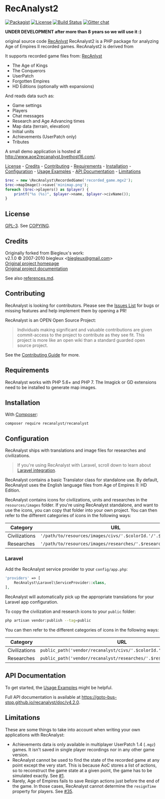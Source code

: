 # RecAnalyst2

[![Packagist](https://img.shields.io/packagist/v/recanalyst/recanalyst.svg)](https://packagist.org/packages/recanalyst/recanalyst)
[![License](https://img.shields.io/packagist/l/recanalyst/recanalyst.svg)](https://packagist.org/packages/recanalyst/recanalyst)
[![Build Status](https://travis-ci.org/goto-bus-stop/recanalyst.svg?branch=master)](https://travis-ci.org/goto-bus-stop/recanalyst)
[![Gitter chat](https://badges.gitter.im/goto-bus-stop/recanalyst.svg)](https://gitter.im/goto-bus-stop/recanalyst)

**UNDER DEVELOPMENT after more than 8 years so we will use it  :)**

original source code [RecAnlyst]([https://github.com/goto-bus-stop/recanalyst](https://github.com/lichifeng/RecAnalyst2))
RecAnalyst2 is a PHP package for analyzing Age of Empires II recorded games.
RecAnalyst2 is derived from 

It supports recorded game files from: [RecAnlyst](https://github.com/goto-bus-stop/recanalyst)

 * The Age of Kings
 * The Conquerors
 * UserPatch
 * Forgotten Empires
 * HD Editions (optionally with expansions)

And reads data such as:

 * Game settings
 * Players
 * Chat messages
 * Research and Age Advancing times
 * Map data (terrain, elevation)
 * Initial units
 * Achievements (UserPatch only)
 * Tributes

A small demo application is hosted at http://www.aoe2recanalyst.byethost16.com/.

[License][] - [Credits][] - [Contributing][] - [Requirements][] -
[Installation][] - [Configuration][] - [Usage Examples][] -
[API Documentation][] - [Limitations][]

```php
$rec = new \RecAnalyst\RecordedGame('recorded_game.mgx2');
$rec->mapImage()->save('minimap.png');
foreach ($rec->players() as $player) {
    printf("%s (%s)", $player->name, $player->civName());
}
```

## License

[GPL-3][]. See [COPYING][].

## Credits

Originally forked from Biegleux's work:  
v2.1.0 © 2007-2010 biegleux &lt;biegleux@gmail.com&gt;    
[Original project homepage][]  
[Original project documentation][]

See also [references.md][].

## Contributing

RecAnalyst is looking for contributors. Please see the [Issues List][] for bugs
or missing features and help implement them by opening a PR!

RecAnalyst is an OPEN Open Source Project:

> Individuals making significant and valuable contributions are given
> commit-access to the project to contribute as they see fit. This project is
> more like an open wiki than a standard guarded open source project.

See the [Contributing Guide][] for more.

## Requirements

RecAnalyst works with PHP 5.6+ and PHP 7. The Imagick or GD extensions need to
be installed to generate map images.

## Installation

With [Composer][]:

```
composer require recanalyst/recanalyst
```

<!-- TODO
Without Composer:

 - Add a download link to something that includes RecAnalyst and dependencies
 - Add docs on using the included Composer-generated autoloader,
   probably `require '/path/to/recanalyst/autoload.php'`

-->

## Configuration

RecAnalyst ships with translations and image files for researches and
civilizations.

> If you're using RecAnalyst with Laravel, scroll down to learn about
> [Laravel integration][].

RecAnalyst contains a basic Translator class for standalone use. By default,
RecAnalyst uses the English language files from Age of Empires II: HD Edition.

RecAnalyst contains icons for civilizations, units and researches in the
`resources/images` folder. If you're using RecAnalyst standalone, and want to
use the icons, you can copy that folder into your own project. You can then
refer to the different categories of icons in the following ways:

| Category      | URL |
|---------------|-----|
| Civilizations | `'/path/to/resources/images/civs/'.$colorId.'/'.$civId.'.png'` |
| Researches    | `'/path/to/resources/images/researches/'.$researchId.'.png'`   |

### Laravel

Add the RecAnalyst service provider to your `config/app.php`:

```php
'providers' => [
    RecAnalyst\Laravel\ServiceProvider::class,
],
```

RecAnalyst will automatically pick up the appropriate translations for your
Laravel app configuration.

To copy the civilization and research icons to your `public` folder:

```bash
php artisan vendor:publish --tag=public
```

You can then refer to the different categories of icons in the following ways:

| Category      | URL |
|---------------|-----|
| Civilizations | `public_path('vendor/recanalyst/civs/'.$colorId.'/'.$civId.'.png')` |
| Researches    | `public_path('vendor/recanalyst/researches/'.$researchId.'.png')`   |

## API Documentation

To get started, the [Usage Examples][] might be helpful.

Full API documentation is available at
https://goto-bus-stop.github.io/recanalyst/doc/v4.2.0.

## Limitations

These are some things to take into account when writing your own applications
with RecAnalyst:

 - Achievements data is only available in multiplayer UserPatch 1.4 (`.mgz`)
   games. It isn't saved in single player recordings nor in any other game
   version.
 - RecAnalyst cannot be used to find the state of the recorded game at any point
   except the very start. This is because AoC stores a list of actions, so to
   reconstruct the game state at a given point, the game has to be simulated
   exactly. See [#1][limitation/gameplay].
 - Rarely, Age of Empires fails to save Resign actions just before the end of
   the game. In those cases, RecAnalyst cannot determine the `resignTime`
   property for players. See [#35][limitation/resignTime].

[Issues List]: https://github.com/goto-bus-stop/recanalyst
[Contributing Guide]: ./CONTRIBUTING.md
[references.md]: ./references.md
[Composer]: https://getcomposer.org
[v3.x branch]: https://github.com/goto-bus-stop/recanalyst/tree/v3.x
[Original project homepage]: http://recanalyst.sourceforge.net/
[Original project documentation]: http://recanalyst.sourceforge.net/documentation/
[GPL-3]: https://www.tldrlegal.com/l/gpl-3.0
[COPYING]: ./COPYING

[License]: #license
[Credits]: #credits
[Contributing]: #contributing
[Requirements]: #requirements
[Installation]: #installation
[Configuration]: #configuration
[Laravel integration]: #laravel
[Usage Examples]: ./examples#readme
[API Documentation]: https://goto-bus-stop.github.io/recanalyst/doc/v4.2.0
[Limitations]: #limitations

[limitation/gameplay]: https://github.com/goto-bus-stop/recanalyst/issues/1
[limitation/resignTime]: https://github.com/goto-bus-stop/recanalyst/issues/35
